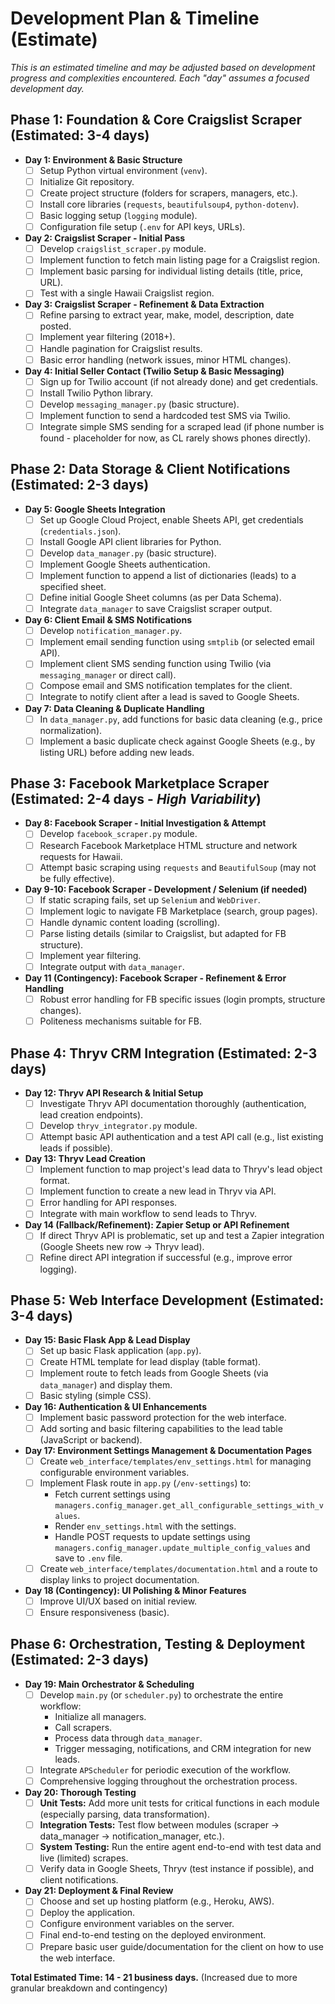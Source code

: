 # Development Plan & Timeline (Estimate)

*This is an estimated timeline and may be adjusted based on development progress and complexities encountered. Each "day" assumes a focused development day.*

## Phase 1: Foundation & Core Craigslist Scraper (Estimated: 3-4 days)

*   **Day 1: Environment & Basic Structure**
    *   [ ] Setup Python virtual environment (`venv`).
    *   [ ] Initialize Git repository.
    *   [ ] Create project structure (folders for scrapers, managers, etc.).
    *   [ ] Install core libraries (`requests`, `beautifulsoup4`, `python-dotenv`).
    *   [ ] Basic logging setup (`logging` module).
    *   [ ] Configuration file setup (`.env` for API keys, URLs).
*   **Day 2: Craigslist Scraper - Initial Pass**
    *   [ ] Develop `craigslist_scraper.py` module.
    *   [ ] Implement function to fetch main listing page for a Craigslist region.
    *   [ ] Implement basic parsing for individual listing details (title, price, URL).
    *   [ ] Test with a single Hawaii Craigslist region.
*   **Day 3: Craigslist Scraper - Refinement & Data Extraction**
    *   [ ] Refine parsing to extract year, make, model, description, date posted.
    *   [ ] Implement year filtering (2018+).
    *   [ ] Handle pagination for Craigslist results.
    *   [ ] Basic error handling (network issues, minor HTML changes).
*   **Day 4: Initial Seller Contact (Twilio Setup & Basic Messaging)**
    *   [ ] Sign up for Twilio account (if not already done) and get credentials.
    *   [ ] Install Twilio Python library.
    *   [ ] Develop `messaging_manager.py` (basic structure).
    *   [ ] Implement function to send a hardcoded test SMS via Twilio.
    *   [ ] Integrate simple SMS sending for a scraped lead (if phone number is found - placeholder for now, as CL rarely shows phones directly).

## Phase 2: Data Storage & Client Notifications (Estimated: 2-3 days)

*   **Day 5: Google Sheets Integration**
    *   [ ] Set up Google Cloud Project, enable Sheets API, get credentials (`credentials.json`).
    *   [ ] Install Google API client libraries for Python.
    *   [ ] Develop `data_manager.py` (basic structure).
    *   [ ] Implement Google Sheets authentication.
    *   [ ] Implement function to append a list of dictionaries (leads) to a specified sheet.
    *   [ ] Define initial Google Sheet columns (as per Data Schema).
    *   [ ] Integrate `data_manager` to save Craigslist scraper output.
*   **Day 6: Client Email & SMS Notifications**
    *   [ ] Develop `notification_manager.py`.
    *   [ ] Implement email sending function using `smtplib` (or selected email API).
    *   [ ] Implement client SMS sending function using Twilio (via `messaging_manager` or direct call).
    *   [ ] Compose email and SMS notification templates for the client.
    *   [ ] Integrate to notify client after a lead is saved to Google Sheets.
*   **Day 7: Data Cleaning & Duplicate Handling**
    *   [ ] In `data_manager.py`, add functions for basic data cleaning (e.g., price normalization).
    *   [ ] Implement a basic duplicate check against Google Sheets (e.g., by listing URL) before adding new leads.

## Phase 3: Facebook Marketplace Scraper (Estimated: 2-4 days - *High Variability*)

*   **Day 8: Facebook Scraper - Initial Investigation & Attempt**
    *   [ ] Develop `facebook_scraper.py` module.
    *   [ ] Research Facebook Marketplace HTML structure and network requests for Hawaii.
    *   [ ] Attempt basic scraping using `requests` and `BeautifulSoup` (may not be fully effective).
*   **Day 9-10: Facebook Scraper - Development / Selenium (if needed)**
    *   [ ] If static scraping fails, set up `Selenium` and `WebDriver`.
    *   [ ] Implement logic to navigate FB Marketplace (search, group pages).
    *   [ ] Handle dynamic content loading (scrolling).
    *   [ ] Parse listing details (similar to Craigslist, but adapted for FB structure).
    *   [ ] Implement year filtering.
    *   [ ] Integrate output with `data_manager`.
*   **Day 11 (Contingency): Facebook Scraper - Refinement & Error Handling**
    *   [ ] Robust error handling for FB specific issues (login prompts, structure changes).
    *   [ ] Politeness mechanisms suitable for FB.

## Phase 4: Thryv CRM Integration (Estimated: 2-3 days)

*   **Day 12: Thryv API Research & Initial Setup**
    *   [ ] Investigate Thryv API documentation thoroughly (authentication, lead creation endpoints).
    *   [ ] Develop `thryv_integrator.py` module.
    *   [ ] Attempt basic API authentication and a test API call (e.g., list existing leads if possible).
*   **Day 13: Thryv Lead Creation**
    *   [ ] Implement function to map project's lead data to Thryv's lead object format.
    *   [ ] Implement function to create a new lead in Thryv via API.
    *   [ ] Error handling for API responses.
    *   [ ] Integrate with main workflow to send leads to Thryv.
*   **Day 14 (Fallback/Refinement): Zapier Setup or API Refinement**
    *   [ ] If direct Thryv API is problematic, set up and test a Zapier integration (Google Sheets new row -> Thryv lead).
    *   [ ] Refine direct API integration if successful (e.g., improve error logging).

## Phase 5: Web Interface Development (Estimated: 3-4 days)

*   **Day 15: Basic Flask App & Lead Display**
    *   [ ] Set up basic Flask application (`app.py`).
    *   [ ] Create HTML template for lead display (table format).
    *   [ ] Implement route to fetch leads from Google Sheets (via `data_manager`) and display them.
    *   [ ] Basic styling (simple CSS).
*   **Day 16: Authentication & UI Enhancements**
    *   [ ] Implement basic password protection for the web interface.
    *   [ ] Add sorting and basic filtering capabilities to the lead table (JavaScript or backend).
*   **Day 17: Environment Settings Management & Documentation Pages**
    *   [ ] Create `web_interface/templates/env_settings.html` for managing configurable environment variables.
    *   [ ] Implement Flask route in `app.py` (`/env-settings`) to:
        *   Fetch current settings using `managers.config_manager.get_all_configurable_settings_with_values`.
        *   Render `env_settings.html` with the settings.
        *   Handle POST requests to update settings using `managers.config_manager.update_multiple_config_values` and save to `.env` file.
    *   [ ] Create `web_interface/templates/documentation.html` and a route to display links to project documentation.
*   **Day 18 (Contingency): UI Polishing & Minor Features**
    *   [ ] Improve UI/UX based on initial review.
    *   [ ] Ensure responsiveness (basic).

## Phase 6: Orchestration, Testing & Deployment (Estimated: 2-3 days)

*   **Day 19: Main Orchestrator & Scheduling**
    *   [ ] Develop `main.py` (or `scheduler.py`) to orchestrate the entire workflow:
        *   Initialize all managers.
        *   Call scrapers.
        *   Process data through `data_manager`.
        *   Trigger messaging, notifications, and CRM integration for new leads.
    *   [ ] Integrate `APScheduler` for periodic execution of the workflow.
    *   [ ] Comprehensive logging throughout the orchestration process.
*   **Day 20: Thorough Testing**
    *   [ ] **Unit Tests:** Add more unit tests for critical functions in each module (especially parsing, data transformation).
    *   [ ] **Integration Tests:** Test flow between modules (scraper -> data_manager -> notification_manager, etc.).
    *   [ ] **System Testing:** Run the entire agent end-to-end with test data and live (limited) scrapes.
    *   [ ] Verify data in Google Sheets, Thryv (test instance if possible), and client notifications.
*   **Day 21: Deployment & Final Review**
    *   [ ] Choose and set up hosting platform (e.g., Heroku, AWS).
    *   [ ] Deploy the application.
    *   [ ] Configure environment variables on the server.
    *   [ ] Final end-to-end testing on the deployed environment.
    *   [ ] Prepare basic user guide/documentation for the client on how to use the web interface.

**Total Estimated Time: 14 - 21 business days.** (Increased due to more granular breakdown and contingency) 